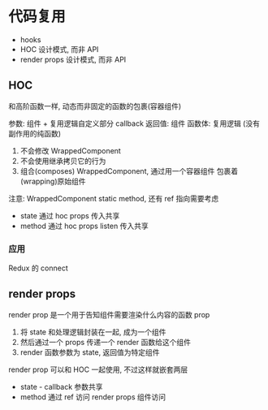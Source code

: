 # 代码复用

- hooks
- HOC 设计模式, 而非 API
- render props 设计模式, 而非 API

## HOC

和高阶函数一样, 动态而非固定的函数的包裹(容器组件)

参数: 组件 + 复用逻辑自定义部分 callback
返回值: 组件
函数体: 复用逻辑 (没有副作用的纯函数)

1. 不会修改 WrappedComponent
2. 不会使用继承拷贝它的行为
3. 组合(composes) WrappedComponent, 通过用一个容器组件 包裹着(wrapping)原始组件

注意: WrappedComponent static method, 还有 ref 指向需要考虑

- state 通过 hoc props 传入共享
- method 通过 hoc props listen 传入共享

### 应用

Redux 的 connect

## render props

render prop 是一个用于告知组件需要渲染什么内容的函数 prop

1. 将 state 和处理逻辑封装在一起, 成为一个组件
2. 然后通过一个 props 传递一个 render 函数给这个组件
3. render 函数参数为 state, 返回值为特定组件

render prop 可以和 HOC 一起使用, 不过这样就嵌套两层

- state - callback 参数共享
- method 通过 ref 访问 render props 组件访问
